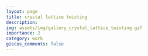 ```yaml
---
layout: page
title: crystal lattice twisting
description: 
img: assets/img/gallery_crystal_lattice_twisting.gif
importance: 2
category: work
giscus_comments: false
---
```

